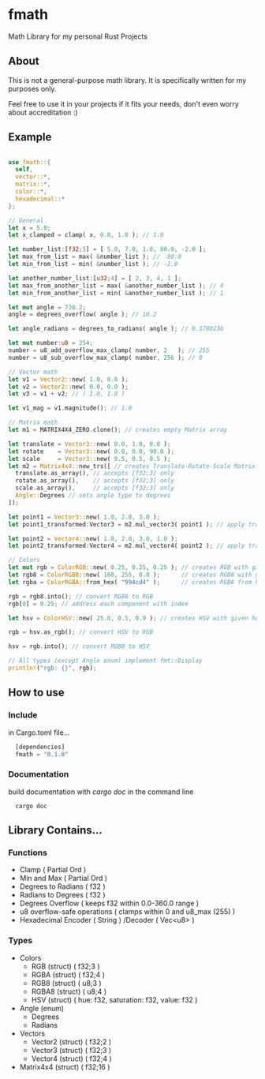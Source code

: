 # fmath
Math Library for my personal Rust Projects

## About

This is not a general-purpose math library. It is specifically written for my purposes only.

Feel free to use it in your projects if it fits your needs, don't even worry about accreditation :)

## Example
```rust

use fmath::{
  self,
  vector::*,
  matrix::*,
  color::*,
  hexadecimal::*
};

// General
let x = 5.0;
let x_clamped = clamp( x, 0.0, 1.0 ); // 1.0

let number_list:[f32;5] = [ 5.0, 7.0, 1.0, 80.0, -2.0 ];
let max_from_list = max( &number_list ); //  80.0
let min_from_list = min( &number_list ); // -2.0

let another_number_list:[u32;4] = [ 2, 3, 4, 1 ];
let max_from_another_list = max( &another_number_list ); // 4
let min_from_another_list = min( &another_number_list ); // 1

let mut angle = 730.2;
angle = degrees_overflow( angle ); // 10.2

let angle_radians = degrees_to_radians( angle ); // 0.1780236

let mut number:u8 = 254;
number = u8_add_overflow_max_clamp( number, 2   ); // 255
number = u8_sub_overflow_max_clamp( number, 256 ); // 0

// Vector math
let v1 = Vector2::new( 1.0, 0.0 );
let v2 = Vector2::new( 0.0, 0.0 );
let v3 = v1 + v2; // ( 1.0, 1.0 )

let v1_mag = v1.magnitude(); // 1.0

// Matrix math
let m1 = MATRIX4X4_ZERO.clone(); // creates empty Matrix array

let translate = Vector3::new( 0.0, 1.0, 0.0 );
let rotate    = Vector3::new( 0.0, 0.0, 90.0 );
let scale     = Vector3::new( 0.5, 0.5, 0.5 );
let m2 = Matrix4x4::new_trs([ // creates Translate-Rotate-Scale Matrix from Vector3's
  translate.as_array(), // accepts [f32;3] only
  rotate.as_array(),    // accepts [f32;3] only
  scale.as_array(),     // accepts [f32;3] only
  Angle::Degrees // sets angle type to degrees
]);

let point1 = Vector3::new( 1.0, 2.0, 3.0 );
let point1_transformed:Vector3 = m2.mul_vector3( point1 ); // apply transformation Matrix to Vector3

let point2 = Vector4::new( 1.0, 2.0, 3.0, 1.0 );
let point2_transformed:Vector4 = m2.mul_vector4( point2 ); // apply transformation Matrix to Vector4

// Colors
let mut rgb = ColorRGB::new( 0.25, 0.25, 0.25 ); // creates RGB with given f32's
let rgb8 = ColorRGB8::new( 160, 255, 0.0 );      // creates RGB8 with given u8's
let rgba = ColorRGBA::from_hex( "994cd4" );      // creates RGBA from hex, sets alpha to 1.0

rgb = rgb8.into(); // convert RGB8 to RGB
rgb[0] = 0.25; // address each component with index

let hsv = ColorHSV::new( 25.0, 0.5, 0.9 ); // creates HSV with given hue, saturation and value f32's

rgb = hsv.as_rgb(); // convert HSV to RGB

hsv = rgb.into(); // convert RGB8 to HSV

// All types (except Angle enum) implement fmt::Display
println!("rgb: {}", rgb);


```

## How to use

### Include

in Cargo.toml file...
```rust
  [dependencies]
  fmath = "0.1.0"
```

### Documentation

build documentation with *cargo doc* in the command line
```
  cargo doc
```

## Library Contains...

### Functions

  - Clamp ( Partial Ord )
  - Min and Max ( Partial Ord )
  - Degrees to Radians ( f32 )
  - Radians to Degrees ( f32 )
  - Degrees Overflow ( keeps f32 within 0.0-360.0 range )
  - u8 overflow-safe operations ( clamps within 0 and u8_max (255) )
  - Hexadecimal Encoder ( String ) /Decoder ( Vec\<u8\> )

  ### Types

  - Colors
    - RGB   (struct) ( f32;3 )
    - RGBA  (struct) ( f32;4 )
    - RGB8  (struct) (  u8;3 )
    - RGBA8 (struct) (  u8;4 )
    - HSV   (struct) ( hue: f32, saturation: f32, value: f32 )
  - Angle (enum)
    - Degrees
    - Radians
  - Vectors
    - Vector2 (struct) ( f32;2 )
    - Vector3 (struct) ( f32;3 )
    - Vector4 (struct) ( f32;4 )
  - Matrix4x4 (struct) ( f32;16 )